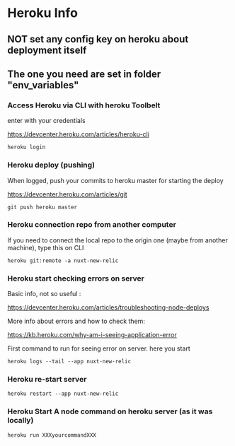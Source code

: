 # Heroku Info

## NOT set any config key on heroku about deployment itself
## The one you need are set in folder "env_variables"

### Access Heroku via CLI with heroku Toolbelt

enter with your credentials

https://devcenter.heroku.com/articles/heroku-cli

```
heroku login
```


### Heroku deploy (pushing)

When logged, push your commits to heroku master for starting the deploy

https://devcenter.heroku.com/articles/git

```
git push heroku master
```


### Heroku connection repo from another computer

If you need to connect the local repo to the origin one (maybe from another machine), type this on CLI

```
heroku git:remote -a nuxt-new-relic
```


### Heroku start checking errors on server

Basic info, not so useful :

https://devcenter.heroku.com/articles/troubleshooting-node-deploys

More info about errors and how to check them:

https://kb.heroku.com/why-am-i-seeing-application-error

First command to run for seeing error on server. here you start

```
heroku logs --tail --app nuxt-new-relic
```


### Heroku re-start server

```
heroku restart --app nuxt-new-relic
```

### Heroku Start A node command on heroku server (as it was locally)

```
heroku run XXXyourcommandXXX
```
